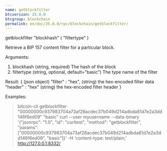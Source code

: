 ```yaml
---
name: getblockfilter
btcversion: 25.0.0
btcgroup: blockchain
permalink: en/doc/25.0.0/rpc/blockchain/getblockfilter/
---
```


getblockfilter "blockhash" ( "filtertype" )

Retrieve a BIP 157 content filter for a particular block.

Arguments:
1. blockhash     (string, required) The hash of the block
2. filtertype    (string, optional, default="basic") The type name of the filter

Result:
{                      (json object)
  "filter" : "hex",    (string) the hex-encoded filter data
  "header" : "hex"     (string) the hex-encoded filter header
}

Examples:
> bitcoin-cli getblockfilter "00000000c937983704a73af28acdec37b049d214adbda81d7e2a3dd146f6ed09" "basic"
> curl --user myusername --data-binary '{"jsonrpc": "1.0", "id": "curltest", "method": "getblockfilter", "params": ["00000000c937983704a73af28acdec37b049d214adbda81d7e2a3dd146f6ed09", "basic"]}' -H 'content-type: text/plain;' http://127.0.0.1:8332/


